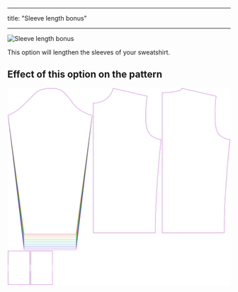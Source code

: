 ***

title: "Sleeve length bonus"

***

![Sleeve length bonus](sleevelengthbonus.svg)

This option will lengthen the sleeves of your sweatshirt.

## Effect of this option on the pattern

![This image shows the effect of this option by superimposing several variants that have a different value for this option](sven_sleevelengthbonus_sample.svg "Effect of this option on the pattern")
